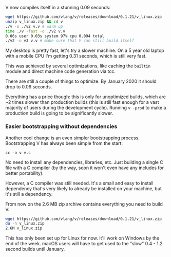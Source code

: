 V now compiles itself in a stunning 0.09 seconds:


```bash
wget https://github.com/vlang/v/releases/download/0.1.21/v_linux.zip
unzip v_linux.zip && cd v
./v -o ./v2 v.v # warm up
time ./v -fast -o ./v2 v.v
0.06s user 0.03s system 97% cpu 0.094 total
./v2 -o v3 v.v # make sure that V can still build itself
```

My desktop is pretty fast, let's try a slower machine. On a 5 year old laptop with a mobile CPU I'm getting 0.31 seconds, which is still very fast.

This was achieved by several optimizations, like caching the `builtin` module and direct machine code generation via tcc. 


There are still a couple of things to optimize. By January 2020 it should drop to 0.06 seconds.

Everything has a price though: this is only for unoptimized builds, which are ~2 times slower than production builds (this is still fast enough for a vast majority of users during the development cycle). Running `v -prod` to make a production build is going to be significantly slower.

### Easier bootstrapping without dependencies

Another cool change is an even simpler bootstrapping process. Bootstrapping V has always been simple from the start:

```
cc -o v v.c
```

No need to install any dependencies, libraries, etc. Just building a single C file with a C compiler (by the way, soon it won't even have any includes for better portability).

However, a C compiler was still needed. It's a small and easy to install dependency that's very likely to already be installed on your machine, but it's still a dependency.

From now on the 2.6 MB zip archive contains everything you need to build V:

```bash
wget https://github.com/vlang/v/releases/download/0.1.21/v_linux.zip
du -h v_linux.zip
2.6M v_linux.zip
```

This has only been set up for Linux for now. It'll work on Windows by the end of the week. macOS users will have to get used to the "slow" 0.4 - 1.2 second builds until January.
